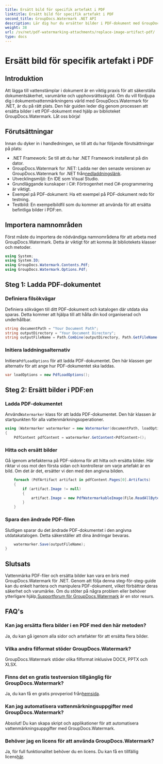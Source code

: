```yaml
---
title: Ersätt bild för specifik artefakt i PDF
linktitle: Ersätt bild för specifik artefakt i PDF
second_title: GroupDocs.Watermark .NET API
description: Lär dig hur du ersätter bilder i PDF-dokument med GroupDocs.Watermark for .NET med denna omfattande, steg-för-steg-handledning.
weight: 38
url: /sv/net/pdf-watermarking-attachments/replace-image-artifact-pdf/
type: docs
---
```

# Ersätt bild för specifik artefakt i PDF

## Introduktion
Att lägga till vattenstämplar i dokument är en viktig praxis för att säkerställa dokumentsäkerhet, varumärke och upphovsrättsskydd. Om du vill fördjupa dig i dokumentvattenmärkningens värld med GroupDocs.Watermark för .NET, är du på rätt plats. Den här guiden leder dig genom processen att ersätta bilder i ett PDF-dokument med hjälp av biblioteket GroupDocs.Watermark. Låt oss börja!
## Förutsättningar
Innan du dyker in i handledningen, se till att du har följande förutsättningar på plats:
- .NET Framework: Se till att du har .NET Framework installerat på din dator.
-  GroupDocs.Watermark for .NET: Ladda ner den senaste versionen av GroupDocs.Watermark for .NET från[nedladdningslänk](https://releases.groupdocs.com/Watermark/net/).
- Utvecklingsmiljö: En IDE som Visual Studio.
- Grundläggande kunskaper i C#: Förtrogenhet med C#-programmering är viktigt.
- Exempel på PDF-dokument: Ha ett exempel på PDF-dokument redo för testning.
- Testbild: En exempelbildfil som du kommer att använda för att ersätta befintliga bilder i PDF:en.
## Importera namnområden
Först måste du importera de nödvändiga namnområdena för att arbeta med GroupDocs.Watermark. Detta är viktigt för att komma åt bibliotekets klasser och metoder.
```csharp
using System;
using System.IO;
using GroupDocs.Watermark.Contents.Pdf;
using GroupDocs.Watermark.Options.Pdf;
```

## Steg 1: Ladda PDF-dokumentet
### Definiera filsökvägar
Definiera sökvägen till ditt PDF-dokument och katalogen där utdata ska sparas. Detta kommer att hjälpa till att hålla din kod organiserad och underhållbar.
```csharp
string documentPath = "Your Document Path";
string outputDirectory = "Your Document Directory";
string outputFileName = Path.Combine(outputDirectory, Path.GetFileName(documentPath));
```
### Initiera laddningsalternativ
 Initiera`PdfLoadOptions` för att ladda PDF-dokumentet. Den här klassen ger alternativ för att ange hur PDF-dokumentet ska laddas.
```csharp
var loadOptions = new PdfLoadOptions();
```
## Steg 2: Ersätt bilder i PDF:en
### Ladda PDF-dokumentet
 Använd`Watermarker` klass för att ladda PDF-dokumentet. Den här klassen är startpunkten för alla vattenmärkningsoperationer.
```csharp
using (Watermarker watermarker = new Watermarker(documentPath, loadOptions))
{
    PdfContent pdfContent = watermarker.GetContent<PdfContent>();
```
### Hitta och ersätt bilder
Gå igenom artefakterna på PDF-sidorna för att hitta och ersätta bilder. Här riktar vi oss mot den första sidan och kontrollerar om varje artefakt är en bild. Om det är det, ersätter vi den med den angivna bilden.
```csharp
    foreach (PdfArtifact artifact in pdfContent.Pages[0].Artifacts)
    {
        if (artifact.Image != null)
        {
            artifact.Image = new PdfWatermarkableImage(File.ReadAllBytes("Your Image Path"));
        }
    }
```
### Spara den ändrade PDF-filen
Slutligen sparar du det ändrade PDF-dokumentet i den angivna utdatakatalogen. Detta säkerställer att dina ändringar bevaras.
```csharp
    watermarker.Save(outputFileName);
}
```

## Slutsats
 Vattenmärka PDF-filer och ersätta bilder kan vara en bris med GroupDocs.Watermark för .NET. Genom att följa denna steg-för-steg-guide kan du enkelt hantera och manipulera PDF-dokument, vilket förbättrar deras säkerhet och varumärke. Om du stöter på några problem eller behöver ytterligare hjälp,[Supportforum för GroupDocs.Watermark](https://forum.groupdocs.com/c/watermark/19) är en stor resurs.
## FAQ's
### Kan jag ersätta flera bilder i en PDF med den här metoden?
Ja, du kan gå igenom alla sidor och artefakter för att ersätta flera bilder.
### Vilka andra filformat stöder GroupDocs.Watermark?
GroupDocs.Watermark stöder olika filformat inklusive DOCX, PPTX och XLSX.
### Finns det en gratis testversion tillgänglig för GroupDocs.Watermark?
 Ja, du kan få en gratis provperiod från[hemsida](https://releases.groupdocs.com/).
### Kan jag automatisera vattenmärkningsuppgifter med GroupDocs.Watermark?
Absolut! Du kan skapa skript och applikationer för att automatisera vattenmärkningsuppgifter med GroupDocs.Watermark.
### Behöver jag en licens för att använda GroupDocs.Watermark?
 Ja, för full funktionalitet behöver du en licens. Du kan få en tillfällig licens[här](https://purchase.groupdocs.com/temporary-license/).